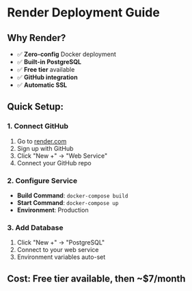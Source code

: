 # Render Deployment Guide

## Why Render?
- ✅ **Zero-config** Docker deployment
- ✅ **Built-in PostgreSQL**
- ✅ **Free tier** available
- ✅ **GitHub integration**
- ✅ **Automatic SSL**

## Quick Setup:

### 1. Connect GitHub
1. Go to [render.com](https://render.com)
2. Sign up with GitHub
3. Click "New +" → "Web Service"
4. Connect your GitHub repo

### 2. Configure Service
- **Build Command**: `docker-compose build`
- **Start Command**: `docker-compose up`
- **Environment**: Production

### 3. Add Database
1. Click "New +" → "PostgreSQL"
2. Connect to your web service
3. Environment variables auto-set

## Cost: Free tier available, then ~$7/month
